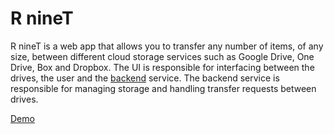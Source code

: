 # R nineT

R nineT is a web app that allows you to transfer any number of items, of any size, between different cloud storage services such as Google Drive, One Drive, Box and Dropbox. The UI is responsible for interfacing between the drives, the user and the [backend](https://github.com/tinyfire9/R-nineT) service. The backend service is responsible for managing storage and handling transfer requests between drives.


[Demo](https://www.youtube.com/watch?v=aq3p1rN36BM&feature=youtu.be)
